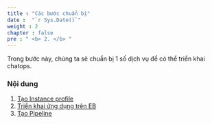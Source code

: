 ```yaml
---
title : "Các bước chuẩn bị"
date :  "`r Sys.Date()`" 
weight : 2 
chapter : false
pre : " <b> 2. </b> "
---
```


Trong bước này, chúng ta sẽ chuẩn bị 1 số dịch vụ để có thể triển khai chatops.

### Nội dung
  1. [Tạo Instance profile](2.1-ec2profile/)
  2. [Triển khai ứng dụng trên EB](2.2-Deploy/)
  3. [Tạo Pipeline](2.3-CreatePipeline/)
 
  

  
